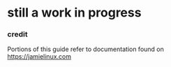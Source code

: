 # still a work in progress

### credit

Portions of this guide refer to documentation found on https://jamielinux.com

